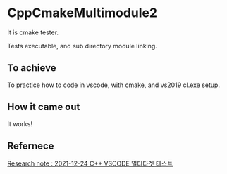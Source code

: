 # CppCmakeMultimodule2

It is cmake tester.

Tests executable, and sub directory module linking.

## To achieve

To practice how to code in vscode, with cmake, and vs2019 cl.exe setup.

## How it came out

It works!

## Refernece

[Research note : 2021-12-24 C++ VSCODE 멀티타겟 테스트
](https://stryxcokr-my.sharepoint.com/personal/insik_b_stryx_co_kr/Documents/Notebooks/Stryx_Insik_ResearchNote1/Logs_Unsorted.one#2021-12-24%20C++%20VSCODE%20멀티타겟%20테스트&section-id={4432DF05-CC8C-4BC8-B822-A2E03DD27544}&page-id={FAA1A9A1-1153-4DFD-BD46-51D0C7031DEB}&end)
